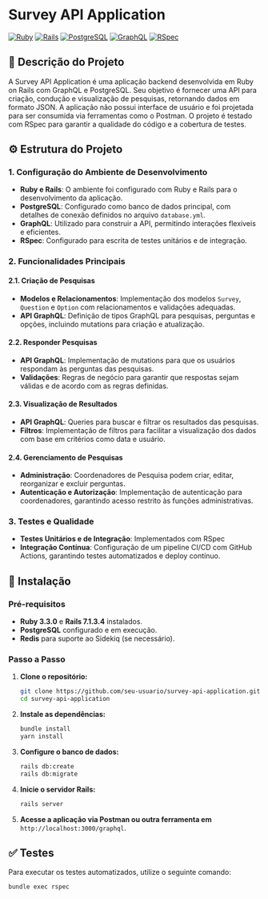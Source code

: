 
# Survey API Application

[![Ruby](https://img.shields.io/badge/Ruby-3.3.0-red)](https://www.ruby-lang.org/en/)
[![Rails](https://img.shields.io/badge/Rails-7.1.3.4-red)](https://rubyonrails.org/)
[![PostgreSQL](https://img.shields.io/badge/PostgreSQL-14.0-blue)](https://www.postgresql.org/)
[![GraphQL](https://img.shields.io/badge/GraphQL-API-pink)](https://graphql.org/)
[![RSpec](https://img.shields.io/badge/RSpec-4.0-green)](https://rspec.info/)

## 📘 Descrição do Projeto

A Survey API Application é uma aplicação backend desenvolvida em Ruby on Rails com GraphQL e PostgreSQL. Seu objetivo é fornecer uma API para criação, condução e visualização de pesquisas, retornando dados em formato JSON. A aplicação não possui interface de usuário e foi projetada para ser consumida via ferramentas como o Postman. O projeto é testado com RSpec para garantir a qualidade do código e a cobertura de testes.

## ⚙️ Estrutura do Projeto

### 1. Configuração do Ambiente de Desenvolvimento

- **Ruby e Rails**: O ambiente foi configurado com Ruby e Rails para o desenvolvimento da aplicação.
- **PostgreSQL**: Configurado como banco de dados principal, com detalhes de conexão definidos no arquivo `database.yml`.
- **GraphQL**: Utilizado para construir a API, permitindo interações flexíveis e eficientes.
- **RSpec**: Configurado para escrita de testes unitários e de integração.

### 2. Funcionalidades Principais

#### 2.1. Criação de Pesquisas

- **Modelos e Relacionamentos**: Implementação dos modelos `Survey`, `Question` e `Option` com relacionamentos e validações adequadas.
- **API GraphQL**: Definição de tipos GraphQL para pesquisas, perguntas e opções, incluindo mutations para criação e atualização.

#### 2.2. Responder Pesquisas

- **API GraphQL**: Implementação de mutations para que os usuários respondam às perguntas das pesquisas.
- **Validações**: Regras de negócio para garantir que respostas sejam válidas e de acordo com as regras definidas.

#### 2.3. Visualização de Resultados

- **API GraphQL**: Queries para buscar e filtrar os resultados das pesquisas.
- **Filtros**: Implementação de filtros para facilitar a visualização dos dados com base em critérios como data e usuário.

#### 2.4. Gerenciamento de Pesquisas

- **Administração**: Coordenadores de Pesquisa podem criar, editar, reorganizar e excluir perguntas.
- **Autenticação e Autorização**: Implementação de autenticação para coordenadores, garantindo acesso restrito às funções administrativas.

### 3. Testes e Qualidade

- **Testes Unitários e de Integração**: Implementados com RSpec
- **Integração Contínua**: Configuração de um pipeline CI/CD com GitHub Actions, garantindo testes automatizados e deploy contínuo.

## 🚀 Instalação

### Pré-requisitos

- **Ruby 3.3.0** e **Rails 7.1.3.4** instalados.
- **PostgreSQL** configurado e em execução.
- **Redis** para suporte ao Sidekiq (se necessário).

### Passo a Passo

1. **Clone o repositório:**
   ```bash
   git clone https://github.com/seu-usuario/survey-api-application.git
   cd survey-api-application
   ```

2. **Instale as dependências:**
   ```bash
   bundle install
   yarn install
   ```

3. **Configure o banco de dados:**
   ```bash
   rails db:create
   rails db:migrate
   ```

4. **Inicie o servidor Rails:**
   ```bash
   rails server
   ```

5. **Acesse a aplicação via Postman ou outra ferramenta em** `http://localhost:3000/graphql`.

## ✅ Testes

Para executar os testes automatizados, utilize o seguinte comando:
```bash
bundle exec rspec
```


